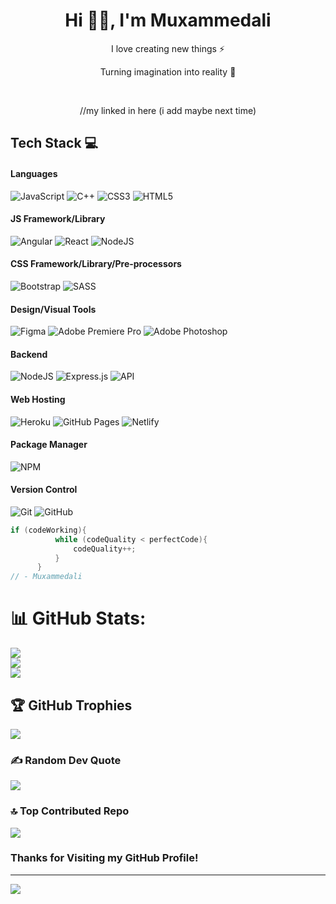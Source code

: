 <h1 align="center"> Hi 👋🏻, I'm Muxammedali </br> 
</h1>
<p align="center">I love creating new things ⚡</p>
<p align="center">Turning imagination into reality 🚀</p>
<br>
<p align="center">
//my linked in here (i add maybe next time) 

## Tech Stack 💻

#### Languages
![JavaScript](https://img.shields.io/badge/-JavaScript-000?style=for-the-badge&logo=javascript)
![C++](https://img.shields.io/badge/C++-000?style=for-the-badge&logo=c++)
![CSS3](https://img.shields.io/badge/-CSS3-000?style=for-the-badge&logo=css3)
![HTML5](https://img.shields.io/badge/-HTML5-000?style=for-the-badge&logo=html5)
  
#### JS Framework/Library
   
![Angular](https://img.shields.io/badge/-AngularJS-000?style=for-the-badge&logo=angular)
![React](https://img.shields.io/badge/-ReactJS-000?style=for-the-badge&logo=react)
![NodeJS](https://img.shields.io/badge/Node.JS-000?style=for-the-badge&logo=node.js)
  
#### CSS Framework/Library/Pre-processors
  
![Bootstrap](https://img.shields.io/badge/-Bootstrap-000?style=for-the-badge&logo=bootstrap)
![SASS](https://img.shields.io/badge/-SASS-000?style=for-the-badge&logo=sass)
  
#### Design/Visual Tools
 
![Figma](https://img.shields.io/badge/-Figma-000?style=for-the-badge&logo=figma)
![Adobe Premiere Pro](https://img.shields.io/badge/Adobe%20Premiere%20Pro-000?style=for-the-badge&logo=Adobe%20Premiere%20Pro&logoColor=white)
![Adobe Photoshop](https://img.shields.io/badge/-Adobe%20Photoshop-000?style=for-the-badge&logo=adobe%20photoshop)

  
#### Backend
![NodeJS](https://img.shields.io/badge/-NodeJS-000?style=for-the-badge&logo=node.js&logoColor=pink)
![Express.js](https://img.shields.io/badge/-ExpressJS-000?style=for-the-badge&logo=express)
![API](https://img.shields.io/badge/-API-000?style=for-the-badge&logo=fastapi)
  
#### Web Hosting
![Heroku](https://img.shields.io/badge/-Heroku-000?style=for-the-badge&logo=heroku)
![GitHub Pages](https://img.shields.io/badge/-GitHub%20Pages-000?style=for-the-badge&logo=github)
![Netlify](https://img.shields.io/badge/-Netlify-000?style=for-the-badge&logo=netlify)
   
#### Package Manager
![NPM](https://img.shields.io/badge/-NPM-000?style=for-the-badge&logo=npm)
  
#### Version Control
![Git](https://img.shields.io/badge/-Git-000?style=for-the-badge&logo=git)
![GitHub](https://img.shields.io/badge/-GitHub-000?style=for-the-badge&logo=github)
  
  ``` C++
if (codeWorking){
            while (codeQuality < perfectCode){
                codeQuality++;
            }
        }
// - Muxammedali
```
# 📊 GitHub Stats:
![](https://github-readme-stats.vercel.app/api?username=Muxammedali&theme=gotham&hide_border=false&include_all_commits=false&count_private=true)<br/>
![](https://github-readme-streak-stats.herokuapp.com/?user=Muxammedali&theme=gotham&hide_border=false)<br/>
![](https://github-readme-stats.vercel.app/api/top-langs/?username=Muxammedali&theme=gotham&hide_border=false&include_all_commits=false&count_private=true&layout=compact)

## 🏆 GitHub Trophies
![](https://github-profile-trophy.vercel.app/?username=Muxammedali&theme=discord&no-frame=false&no-bg=true&margin-w=4)

### ✍️ Random Dev Quote
![](https://quotes-github-readme.vercel.app/api?type=horizontal&theme=radical)

### 🔝 Top Contributed Repo
![](https://github-contributor-stats.vercel.app/api?username=Muxammedali&limit=5&theme=tokyonight&combine_all_yearly_contributions=true)

### Thanks for Visiting my GitHub Profile!
---

[![](https://visitcount.itsvg.in/api?id=Muxammedali&icon=6&color=0)](https://visitcount.itsvg.in)



